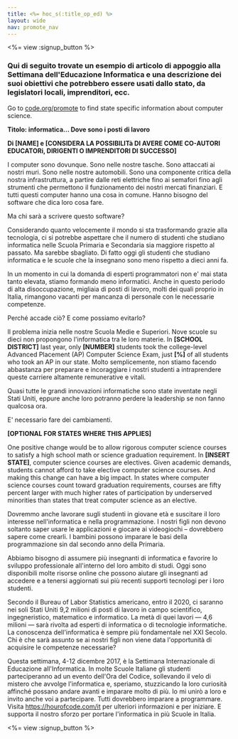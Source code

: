 ```yaml
---
title: <%= hoc_s(:title_op_ed) %>
layout: wide
nav: promote_nav
---
```

<%= view :signup_button %>

### Qui di seguito trovate un esempio di articolo di appoggio alla Settimana dell'Educazione Informatica e una descrizione dei suoi obiettivi che potrebbero essere usati dallo stato, da legislatori locali, imprenditori, ecc.

  


Go to [code.org/promote](<%= codeorg_url('/promote') %>) to find state specific information about computer science.

**Titolo: informatica... Dove sono i posti di lavoro**

**Di [NAME] e [CONSIDERA LA POSSIBILITà DI AVERE COME CO-AUTORI EDUCATORi, DIRIGENTI O IMPRENDITORI DI SUCCESSO]**

I computer sono dovunque. Sono nelle nostre tasche. Sono attaccati ai nostri muri. Sono nelle nostre automobili. Sono una componente critica della nostra infrastruttura, a partire dalle reti elettriche fino ai semafori fino agli strumenti che permettono il funzionamento dei nostri mercati finanziari. E tutti questi computer hanno una cosa in comune. Hanno bisogno del software che dica loro cosa fare.

Ma chi sarà a scrivere questo software?

Considerando quanto velocemente il mondo si sta trasformando grazie alla tecnologia, ci si potrebbe aspettare che il numero di studenti che studiano informatica nelle Scuola Primaria e Secondaria sia maggiore rispetto al passato. Ma sarebbe sbagliato. Di fatto oggi gli studenti che studiano informatica e le scuole che la insegnano sono meno rispetto a dieci anni fa.

In un momento in cui la domanda di esperti programmatori non e' mai stata tanto elevata, stiamo formando meno informatici. Anche in questo periodo di alta disoccupazione, migliaia di posti di lavoro, molti dei quali proprio in Italia, rimangono vacanti per mancanza di personale con le necessarie competenze.

Perché accade ciò? E come possiamo evitarlo?

Il problema inizia nelle nostre Scuola Medie e Superiori. Nove scuole su dieci non propongono l'informatica tra le loro materie. In **[SCHOOL DISTRICT]** last year, only **[NUMBER]** students took the college-level Advanced Placement (AP) Computer Science Exam, just **[%]** of all students who took an AP in our state. Molto semplicemente, non stiamo facendo abbastanza per preparare e incoraggiare i nostri studenti a intraprendere queste carriere altamente remunerative e vitali.

Quasi tutte le grandi innovazioni informatiche sono state inventate negli Stati Uniti, eppure anche loro potranno perdere la leadership se non fanno qualcosa ora.

E' necessario fare dei cambiamenti.

**[OPTIONAL FOR STATES WHERE THIS APPLIES]**

One positive change would be to allow rigorous computer science courses to satisfy a high school math or science graduation requirement. In **[INSERT STATE]**, computer science courses are electives. Given academic demands, students cannot afford to take elective computer science courses. And making this change can have a big impact. In states where computer science courses count toward graduation requirements, courses are fifty percent larger with much higher rates of participation by underserved minorities than states that treat computer science as an elective.

Dovremmo anche lavorare sugli studenti in giovane età e suscitare il loro interesse nell'informatica e nella programmazione. I nostri figli non devono soltanto saper usare le applicazioni e giocare ai videogiochi – dovrebbero sapere come crearli. I bambini possono imparare le basi della programmazione sin dal secondo anno della Primaria.

Abbiamo bisogno di assumere più insegnanti di informatica e favorire lo sviluppo professionale all'interno del loro ambito di studi. Oggi sono disponibili molte risorse online che possono aiutare gli insegnanti ad accedere e a tenersi aggiornati sui più recenti supporti tecnologi per i loro studenti.

Secondo il Bureau of Labor Statistics americano, entro il 2020, ci saranno nei soli Stati Uniti 9,2 milioni di posti di lavoro in campo scientifico, ingegneristico, matematico e informatico. La metà di quei lavori — 4,6 milioni — sarà rivolta ad esperti di informatica o di tecnologie informatiche. La conoscenza dell'informatica è sempre più fondamentale nel XXI Secolo. Chi è che sarà assunto se ai nostri figli non viene data l'opportunità di acquisire le competenze necessarie?

Questa settimana, 4-12 dicembre 2017, è la Settimana Internazionale di Educazione all'Informatica. In molte Scuole Italiane gli studenti parteciperanno ad un evento dell'Ora del Codice, sollevando il velo di mistero che avvolge l'informatica e, speriamo, stuzzicando la loro curiosità affinché possano andare avanti e imparare molto di più. Io mi unirò a loro e invito anche voi a partecipare. Tutti dovrebbero imparare a programmare. Visita https://hourofcode.com/it per ulteriori informazioni e per iniziare. E supporta il nostro sforzo per portare l'informatica in più Scuole in Italia.

<%= view :signup_button %>